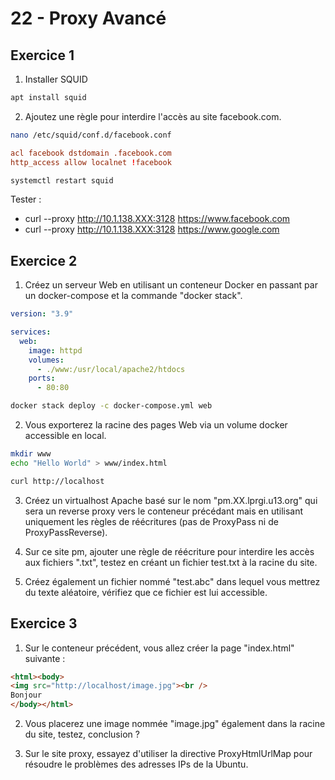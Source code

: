 # 22 - Proxy Avancé


## Exercice 1

1. Installer SQUID
```bash
apt install squid
```
2. Ajoutez une règle pour interdire l'accès au site facebook.com.
```bash
nano /etc/squid/conf.d/facebook.conf
```
```conf
acl facebook dstdomain .facebook.com
http_access allow localnet !facebook
```
```bash
systemctl restart squid
```

Tester :
- curl --proxy http://10.1.138.XXX:3128 https://www.facebook.com
- curl --proxy http://10.1.138.XXX:3128 https://www.google.com

## Exercice 2

1. Créez un serveur Web en utilisant un conteneur Docker en passant par un docker-compose et la commande "docker stack".

```yaml
version: "3.9"

services:
  web:
    image: httpd
    volumes:
      - ./www:/usr/local/apache2/htdocs
    ports:
      - 80:80
```

```bash
docker stack deploy -c docker-compose.yml web
```

2. Vous exporterez la racine des pages Web via un volume docker accessible en local.

```bash
mkdir www
echo "Hello World" > www/index.html
```

```bash
curl http://localhost
```

3. Créez un virtualhost Apache basé sur le nom "pm.XX.lprgi.u13.org" qui sera un reverse proxy vers le conteneur précédant mais en utilisant uniquement les règles de réécritures (pas de ProxyPass ni de ProxyPassReverse).

4. Sur ce site pm, ajouter une règle de réécriture pour interdire les accès aux fichiers ".txt", testez en créant un fichier test.txt à la racine du site.

5. Créez également un fichier nommé "test.abc" dans lequel vous mettrez du texte aléatoire, vérifiez que ce fichier est lui accessible.

## Exercice 3

1. Sur le conteneur précédent, vous allez créer la page "index.html" suivante :
```html	
<html><body>
<img src="http://localhost/image.jpg"><br />
Bonjour
</body></html>
```

2. Vous placerez une image nommée "image.jpg" également dans la racine du site, testez, conclusion ?

3. Sur le site proxy, essayez d'utiliser la directive ProxyHtmlUrlMap pour résoudre le problèmes des adresses IPs de la Ubuntu.